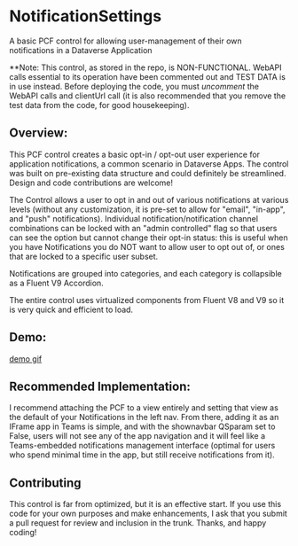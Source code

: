 # NotificationSettings
A basic PCF control for allowing user-management of their own notifications in a Dataverse Application

**Note: This control, as stored in the repo, is NON-FUNCTIONAL. WebAPI calls essential to its operation have been commented out and TEST DATA is in use instead. Before deploying the code, you must _uncomment_ the WebAPI calls and clientUrl call (it is also recommended that you remove the test data from the code, for good housekeeping).

## Overview:
This PCF control creates a basic opt-in / opt-out user experience for application notifications, a common scenario in Dataverse Apps. The control was built on pre-existing data structure and could definitely be streamlined. Design and code contributions are welcome! 

The Control allows a user to opt in and out of various notifications at various levels (without any customization, it is pre-set to allow for "email", "in-app", and "push" notifications). Individual notification/notification channel combinations can be locked with an "admin controlled" flag so that users can see the option but cannot change their opt-in status: this is useful when you have Notifications you do NOT want to allow user to opt out of, or ones that are locked to a specific user subset. 

Notifications are grouped into categories, and each category is collapsible as a Fluent V9 Accordion.

The entire control uses virtualized components from Fluent V8 and V9 so it is very quick and efficient to load. 

## Demo:
[demo gif](./assets/)

## Recommended Implementation:
I recommend attaching the PCF to a view entirely and setting that view as the default of your Notifications in the left nav. From there, adding it as an IFrame app in Teams is simple, and with the shownavbar QSparam set to False, users will not see any of the app navigation and it will feel like a Teams-embedded notifications management interface (optimal for users who spend minimal time in the app, but still receive notifications from it).

## Contributing
This control is far from optimized, but it is an effective start. If you use this code for your own purposes and make enhancements, I ask that you submit a pull request for review and inclusion in the trunk. Thanks, and happy coding!
